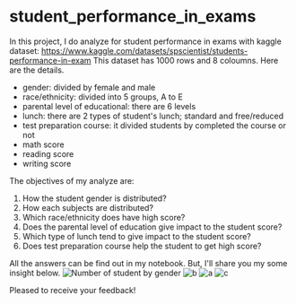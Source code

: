 # student_performance_in_exams
In this project, I do analyze for student performance in exams with kaggle dataset: https://www.kaggle.com/datasets/spscientist/students-performance-in-exam
This dataset has 1000 rows and 8 coloumns. Here are the details.
- gender: divided by female and male
- race/ethnicity: divided into 5 groups, A to E
- parental level of educational: there are 6 levels
- lunch: there are 2 types of student's lunch; standard and free/reduced
- test preparation course: it divided students by completed the course or not
- math score
- reading score
- writing score

The objectives of my analyze are:
1. How the student gender is distributed?
2. How each subjects are distributed?
3. Which race/ethnicity does have high score?
4. Does the parental level of education give impact to the student score?
5. Which type of lunch tend to give impact to the student score?
6. Does test preparation course help the student to get high score?

All the answers can be find out in my notebook. But, I'll share you my some insight below.
![Number of student by gender](https://user-images.githubusercontent.com/57255039/163589438-521d40a6-159a-420a-bb39-c1a014ab6998.png)
![b](https://user-images.githubusercontent.com/57255039/163589460-f3a5f21c-04f1-4637-8b06-aefada179ab3.png)
![a](https://user-images.githubusercontent.com/57255039/163589476-322132d0-d416-4175-87b7-afd29b5b7eb6.png)
![c](https://user-images.githubusercontent.com/57255039/163589480-bb46ceb8-5da8-4a6e-a509-7c23901e4c1a.png)

Pleased to receive your feedback!
